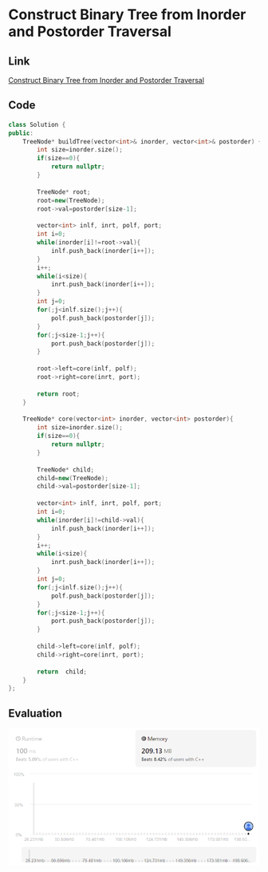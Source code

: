 # Construct Binary Tree from Inorder and Postorder Traversal
## Link
[Construct Binary Tree from Inorder and Postorder Traversal](https://leetcode.com/problems/construct-binary-tree-from-inorder-and-postorder-traversal/description/)

## Code
```cpp
class Solution {
public:
    TreeNode* buildTree(vector<int>& inorder, vector<int>& postorder) {
        int size=inorder.size();
        if(size==0){
            return nullptr;
        }

        TreeNode* root;
        root=new(TreeNode);
        root->val=postorder[size-1];

        vector<int> inlf, inrt, polf, port;
        int i=0;
        while(inorder[i]!=root->val){
            inlf.push_back(inorder[i++]);
        }
        i++;
        while(i<size){
            inrt.push_back(inorder[i++]);
        }
        int j=0;
        for(;j<inlf.size();j++){
            polf.push_back(postorder[j]);
        }
        for(;j<size-1;j++){
            port.push_back(postorder[j]);
        }

        root->left=core(inlf, polf);
        root->right=core(inrt, port);

        return root;
    }

    TreeNode* core(vector<int> inorder, vector<int> postorder){
        int size=inorder.size();
        if(size==0){
            return nullptr;
        }

        TreeNode* child;
        child=new(TreeNode);
        child->val=postorder[size-1];

        vector<int> inlf, inrt, polf, port;
        int i=0;
        while(inorder[i]!=child->val){
            inlf.push_back(inorder[i++]);
        }
        i++;
        while(i<size){
            inrt.push_back(inorder[i++]);
        }
        int j=0;
        for(;j<inlf.size();j++){
            polf.push_back(postorder[j]);
        }
        for(;j<size-1;j++){
            port.push_back(postorder[j]);
        }

        child->left=core(inlf, polf);
        child->right=core(inrt, port);

        return  child;
    }
};
```

## Evaluation
![img](./21_img.PNG)